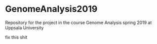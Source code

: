 # GenomeAnalysis2019
Repository for the project in the course Genome Analysis spring 2019 at Uppsala University

fix this shit 
